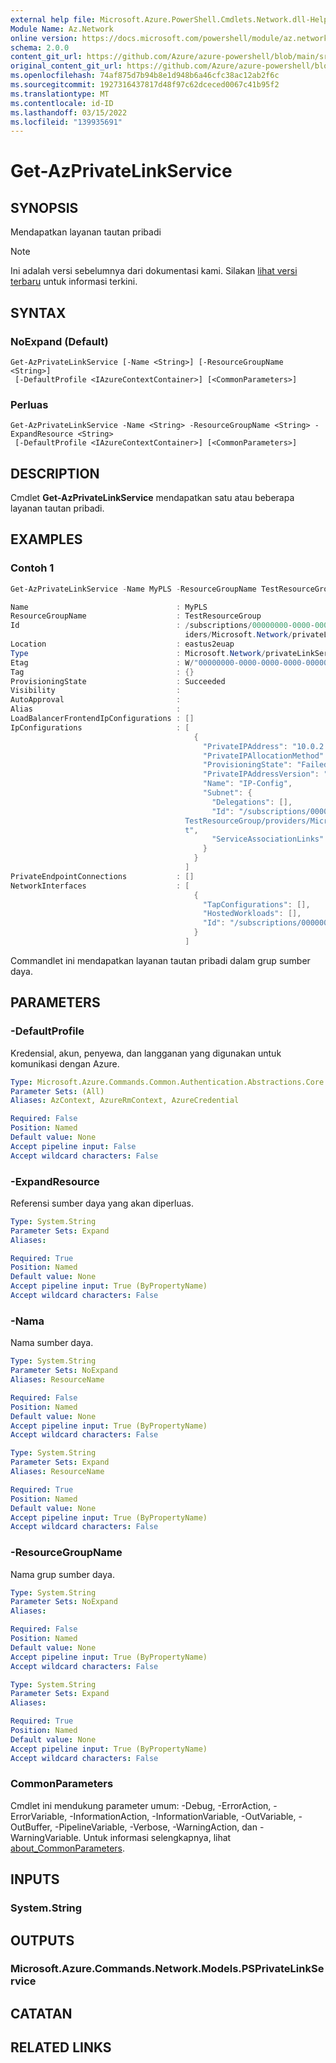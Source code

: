 ```yaml
---
external help file: Microsoft.Azure.PowerShell.Cmdlets.Network.dll-Help.xml
Module Name: Az.Network
online version: https://docs.microsoft.com/powershell/module/az.network/get-azprivatelinkservice
schema: 2.0.0
content_git_url: https://github.com/Azure/azure-powershell/blob/main/src/Network/Network/help/Get-AzPrivateLinkService.md
original_content_git_url: https://github.com/Azure/azure-powershell/blob/main/src/Network/Network/help/Get-AzPrivateLinkService.md
ms.openlocfilehash: 74af875d7b94b8e1d948b6a46cfc38ac12ab2f6c
ms.sourcegitcommit: 1927316437817d48f97c62dceced0067c41b95f2
ms.translationtype: MT
ms.contentlocale: id-ID
ms.lasthandoff: 03/15/2022
ms.locfileid: "139935691"
---
```

# Get-AzPrivateLinkService

## SYNOPSIS
Mendapatkan layanan tautan pribadi

> [!NOTE]
>Ini adalah versi sebelumnya dari dokumentasi kami. Silakan [lihat versi terbaru](/powershell/module/az.network/get-azprivatelinkservice) untuk informasi terkini.

## SYNTAX

### NoExpand (Default)
```
Get-AzPrivateLinkService [-Name <String>] [-ResourceGroupName <String>]
 [-DefaultProfile <IAzureContextContainer>] [<CommonParameters>]
```

### Perluas
```
Get-AzPrivateLinkService -Name <String> -ResourceGroupName <String> -ExpandResource <String>
 [-DefaultProfile <IAzureContextContainer>] [<CommonParameters>]
```

## DESCRIPTION
Cmdlet **Get-AzPrivateLinkService** mendapatkan satu atau beberapa layanan tautan pribadi.

## EXAMPLES

### Contoh 1
```powershell
Get-AzPrivateLinkService -Name MyPLS -ResourceGroupName TestResourceGroup

Name                                 : MyPLS
ResourceGroupName                    : TestResourceGroup
Id                                   : /subscriptions/00000000-0000-0000-0000-000000000000/resourceGroups/TestResourceGroup/prov
                                       iders/Microsoft.Network/privateLinkServices/MyPLS
Location                             : eastus2euap
Type                                 : Microsoft.Network/privateLinkServices
Etag                                 : W/"00000000-0000-0000-0000-000000000000"
Tag                                  : {}
ProvisioningState                    : Succeeded
Visibility                           : 
AutoApproval                         : 
Alias                                :
LoadBalancerFrontendIpConfigurations : []
IpConfigurations                     : [
                                         {
                                           "PrivateIPAddress": "10.0.2.5",
                                           "PrivateIPAllocationMethod": "Static",
                                           "ProvisioningState": "Failed",
                                           "PrivateIPAddressVersion": "IPv4",
                                           "Name": "IP-Config",
                                           "Subnet": {
                                             "Delegations": [],
                                             "Id": "/subscriptions/00000000-0000-0000-0000-000000000000/resourceGroups/
                                       TestResourceGroup/providers/Microsoft.Network/virtualNetworks/myvnet/subnets/backendSubne
                                       t",
                                             "ServiceAssociationLinks": []
                                           }
                                         }
                                       ]
PrivateEndpointConnections           : []
NetworkInterfaces                    : [
                                         {
                                           "TapConfigurations": [],
                                           "HostedWorkloads": [],
                                           "Id": "/subscriptions/00000000-0000-0000-0000-000000000000/resourceGroups/TestResourceGroup/providers/Microsoft.Network/networkInterfaces/mytestinterface"
                                         }
                                       ]
```

Commandlet ini mendapatkan layanan tautan pribadi dalam grup sumber daya.

## PARAMETERS

### -DefaultProfile
Kredensial, akun, penyewa, dan langganan yang digunakan untuk komunikasi dengan Azure.

```yaml
Type: Microsoft.Azure.Commands.Common.Authentication.Abstractions.Core.IAzureContextContainer
Parameter Sets: (All)
Aliases: AzContext, AzureRmContext, AzureCredential

Required: False
Position: Named
Default value: None
Accept pipeline input: False
Accept wildcard characters: False
```

### -ExpandResource
Referensi sumber daya yang akan diperluas.

```yaml
Type: System.String
Parameter Sets: Expand
Aliases:

Required: True
Position: Named
Default value: None
Accept pipeline input: True (ByPropertyName)
Accept wildcard characters: False
```

### -Nama
Nama sumber daya.

```yaml
Type: System.String
Parameter Sets: NoExpand
Aliases: ResourceName

Required: False
Position: Named
Default value: None
Accept pipeline input: True (ByPropertyName)
Accept wildcard characters: False
```

```yaml
Type: System.String
Parameter Sets: Expand
Aliases: ResourceName

Required: True
Position: Named
Default value: None
Accept pipeline input: True (ByPropertyName)
Accept wildcard characters: False
```

### -ResourceGroupName
Nama grup sumber daya.

```yaml
Type: System.String
Parameter Sets: NoExpand
Aliases:

Required: False
Position: Named
Default value: None
Accept pipeline input: True (ByPropertyName)
Accept wildcard characters: False
```

```yaml
Type: System.String
Parameter Sets: Expand
Aliases:

Required: True
Position: Named
Default value: None
Accept pipeline input: True (ByPropertyName)
Accept wildcard characters: False
```

### CommonParameters
Cmdlet ini mendukung parameter umum: -Debug, -ErrorAction, -ErrorVariable, -InformationAction, -InformationVariable, -OutVariable, -OutBuffer, -PipelineVariable, -Verbose, -WarningAction, dan -WarningVariable. Untuk informasi selengkapnya, lihat [about_CommonParameters](http://go.microsoft.com/fwlink/?LinkID=113216).

## INPUTS

### System.String

## OUTPUTS

### Microsoft.Azure.Commands.Network.Models.PSPrivateLinkService

## CATATAN

## RELATED LINKS
